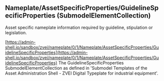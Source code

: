## Nameplate/AssetSpecificProperties/GuidelineSpecificProperties (SubmodelElementCollection)
Asset specific nameplate information required by guideline, stipulation or legislation.

[https://admin-shell.io/sandbox/zvei/nameplate/0/1/Nameplate/AssetSpecificProperties/GuidelineSpecificProperties](https://admin-shell.io/sandbox/zvei/nameplate/0/1/Nameplate/AssetSpecificProperties/GuidelineSpecificProperties) The GuidelineSpecificProperties SubmodelElementCollection as defined in 'Submodel Templates of the Asset Administration Shell - ZVEI Digital Typeplate for industrial equipment'.
